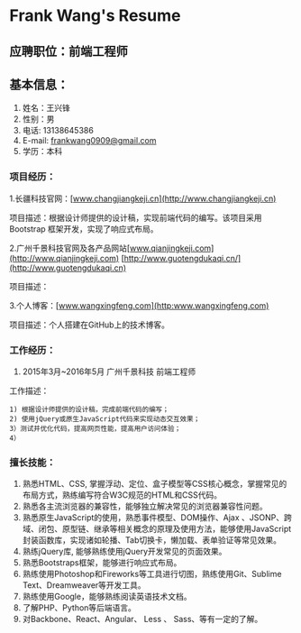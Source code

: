  
# Frank Wang's Resume

## 应聘职位：前端工程师

## 基本信息：
1. 姓名：王兴锋
2. 性别：男
2. 电话: 13138645386
3. E-mail: frankwang0909@gmail.com
4. 学历：本科


### 项目经历：
1.长疆科技官网：[www.changjiangkeji.cn](http://www.changjiangkeji.cn)

项目描述：根据设计师提供的设计稿，实现前端代码的编写。该项目采用Bootstrap 框架开发，实现了响应式布局。


2.广州千景科技官网及各产品网站[www.qianjingkeji.com](http://www.qianjingkeji.com) [http://www.guotengdukaqi.cn/](http://www.guotengdukaqi.cn)

项目描述：

3.个人博客：[www.wangxingfeng.com](http:www.wangxingfeng.com)

项目描述：个人搭建在GitHub上的技术博客。


### 工作经历：
1.  2015年3月~2016年5月    广州千景科技     前端工程师

工作描述：

	1) 根据设计师提供的设计稿，完成前端代码的编写；
	2) 使用jQuery或原生JavaScript代码来实现动态交互效果；
	3）测试并优化代码，提高网页性能，提高用户访问体验；
	4）


### 擅长技能：
1.  熟悉HTML、CSS, 掌握浮动、定位、盒子模型等CSS核心概念，掌握常见的布局方式，熟练编写符合W3C规范的HTML和CSS代码。
2.	熟悉各主流浏览器的兼容性，能够独立解决常见的浏览器兼容性问题。
3.	熟悉原生JavaScript的使用，熟悉事件模型、DOM操作、Ajax 、JSONP、跨域、闭包、原型链、继承等相关概念的原理及使用方法，能够使用JavaScript封装函数库，实现诸如轮播、Tab切换卡，懒加载、表单验证等常见效果。
4.	熟练jQuery库, 能够熟练使用jQuery开发常见的页面效果。
5.	熟悉Bootstraps框架，能够进行响应式布局。
6.	熟练使用Photoshop和Fireworks等工具进行切图，熟练使用Git、Sublime Text、Dreamweaver等开发工具。
7.  熟练使用Google，能够熟练阅读英语技术文档。
8.	了解PHP、Python等后端语言。
9.	对Backbone、React、Angular、 Less 、 Sass、等有一定的了解。

